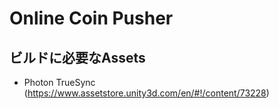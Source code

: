 # Online Coin Pusher

## ビルドに必要なAssets

* Photon TrueSync (https://www.assetstore.unity3d.com/en/#!/content/73228)

